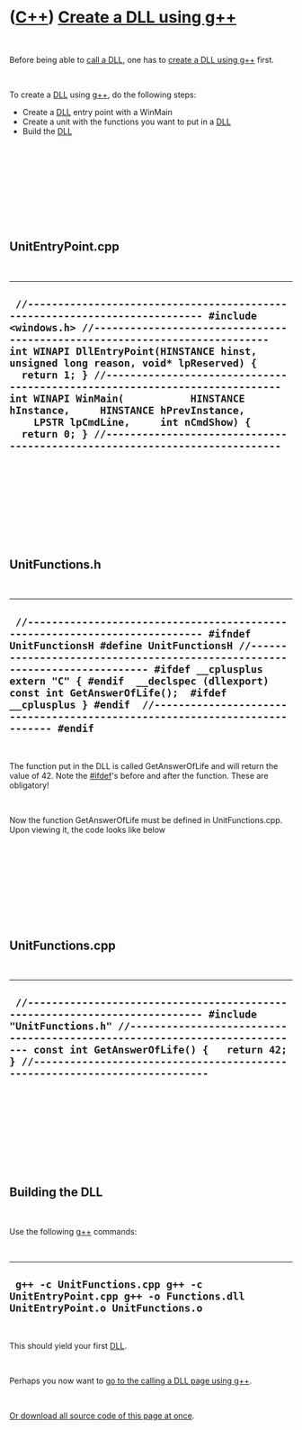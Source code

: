 



 

 

 

 

 

([C++](Cpp.md)) [Create a DLL using g++](CppGppCreateDll.md)
==============================================================

 

Before being able to [call a DLL](CppGppCallDll.md), one has to [create
a DLL using g++](CppGppCreateDll.md) first.

 

To create a [DLL](CppGppDll.md) using [g++](CppGpp.md), do the
following steps:

-   Create a [DLL](CppDll.md) entry point with a WinMain
-   Create a unit with the functions you want to put in a
    [DLL](CppDll.md)
-   Build the [DLL](CppDll.md)

 

 

 

 

 

UnitEntryPoint.cpp
------------------

 

  --------------------------------------------------------------------------------------------------------------------------------------------------------------------------------------------------------------------------------------------------------------------------------------------------------------------------------------------------------------------------------------------------------------------------------------------------------------------------------------------------------------------------------------------------------------------------------------------
  ` //--------------------------------------------------------------------------- #include <windows.h> //--------------------------------------------------------------------------- int WINAPI DllEntryPoint(HINSTANCE hinst, unsigned long reason, void* lpReserved) {   return 1; } //--------------------------------------------------------------------------- int WINAPI WinMain(           HINSTANCE hInstance,     HINSTANCE hPrevInstance,     LPSTR lpCmdLine,     int nCmdShow) {     return 0; } //---------------------------------------------------------------------------`
  --------------------------------------------------------------------------------------------------------------------------------------------------------------------------------------------------------------------------------------------------------------------------------------------------------------------------------------------------------------------------------------------------------------------------------------------------------------------------------------------------------------------------------------------------------------------------------------------

 

 

 

 

 

UnitFunctions.h
---------------

 

  -----------------------------------------------------------------------------------------------------------------------------------------------------------------------------------------------------------------------------------------------------------------------------------------------------------------------------------------------------------------------------------------------------------------------------
  ` //--------------------------------------------------------------------------- #ifndef UnitFunctionsH #define UnitFunctionsH //--------------------------------------------------------------------------- #ifdef __cplusplus extern "C" { #endif  __declspec (dllexport) const int GetAnswerOfLife();  #ifdef __cplusplus } #endif  //--------------------------------------------------------------------------- #endif`
  -----------------------------------------------------------------------------------------------------------------------------------------------------------------------------------------------------------------------------------------------------------------------------------------------------------------------------------------------------------------------------------------------------------------------------

 

The function put in the DLL is called GetAnswerOfLife and will return
the value of 42. Note the [\#ifdef](CppIfdef.md)'s before and after the
function. These are obligatory!

 

Now the function GetAnswerOfLife must be defined in UnitFunctions.cpp.
Upon viewing it, the code looks like below

 

 

 

 

 

UnitFunctions.cpp
-----------------

 

  ----------------------------------------------------------------------------------------------------------------------------------------------------------------------------------------------------------------------------------------------------------------------------------------------------------------------
  ` //--------------------------------------------------------------------------- #include "UnitFunctions.h" //--------------------------------------------------------------------------- const int GetAnswerOfLife() {   return 42; } //---------------------------------------------------------------------------`
  ----------------------------------------------------------------------------------------------------------------------------------------------------------------------------------------------------------------------------------------------------------------------------------------------------------------------

 

 

 

 

 

Building the DLL
----------------

 

Use the following [g++](CppGpp.md) commands:

 

  -------------------------------------------------------------------------------------------------------------
  ` g++ -c UnitFunctions.cpp g++ -c UnitEntryPoint.cpp g++ -o Functions.dll UnitEntryPoint.o UnitFunctions.o`
  -------------------------------------------------------------------------------------------------------------

 

This should yield your first [DLL](CppDll.md).

 

Perhaps you now want to [go to the calling a DLL page using
g++](CppGppCallDll.md).

 

[Or download all source code of this page at once](CppGppCreateDll.zip).

 

 

 

 

 





 



